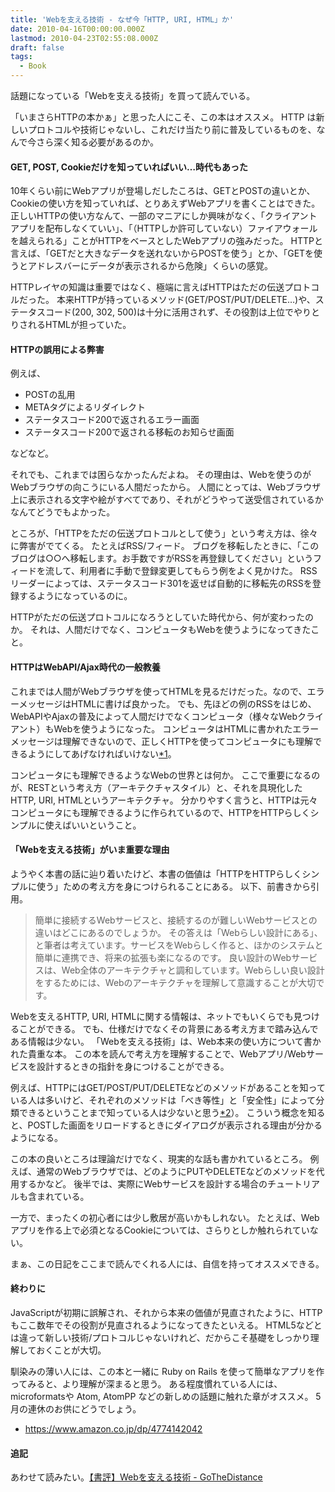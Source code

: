 ```yaml
---
title: 'Webを支える技術 - なぜ今「HTTP, URI, HTML」か'
date: 2010-04-16T00:00:00.000Z
lastmod: 2010-04-23T02:55:08.000Z
draft: false
tags:
  - Book
---
```


話題になっている「Webを支える技術」を買って読んでいる。

「いまさらHTTPの本かぁ」と思った人にこそ、この本はオススメ。 HTTP は新しいプロトコルや技術じゃないし、これだけ当たり前に普及しているものを、なんで今さら深く知る必要があるのか。

#### GET, POST, Cookieだけを知っていればいい…時代もあった

10年くらい前にWebアプリが登場しだしたころは、GETとPOSTの違いとか、Cookieの使い方を知っていれば、とりあえずWebアプリを書くことはできた。 正しいHTTPの使い方なんて、一部のマニアにしか興味がなく、「クライアントアプリを配布しなくていい」、「（HTTPしか許可していない）ファイアウォールを越えられる」ことがHTTPをベースとしたWebアプリの強みだった。 HTTPと言えば、「GETだと大きなデータを送れないからPOSTを使う」とか、「GETを使うとアドレスバーにデータが表示されるから危険」くらいの感覚。

HTTPレイヤの知識は重要ではなく、極端に言えばHTTPはただの伝送プロトコルだった。 本来HTTPが持っているメソッド(GET/POST/PUT/DELETE…)や、ステータスコード(200, 302, 500)は十分に活用されず、その役割は上位でやりとりされるHTMLが担っていた。

#### HTTPの誤用による弊害

例えば、

* POSTの乱用
* METAタグによるリダイレクト
* ステータスコード200で返されるエラー画面
* ステータスコード200で返される移転のお知らせ画面

などなど。

それでも、これまでは困らなかったんだよね。 その理由は、Webを使うのがWebブラウザの向こうにいる人間だったから。 人間にとっては、Webブラウザ上に表示される文字や絵がすべてであり、それがどうやって送受信されているかなんてどうでもよかった。

ところが、「HTTPをただの伝送プロトコルとして使う」という考え方は、徐々に弊害がでてくる。 たとえばRSS/フィード。 ブログを移転したときに、「このブログは○○へ移転します。お手数ですがRSSを再登録してください」というフィードを流して、利用者に手動で登録変更してもらう例をよく見かけた。 RSSリーダーによっては、ステータスコード301を返せば自動的に移転先のRSSを登録するようになっているのに。

HTTPがただの伝送プロトコルになろうとしていた時代から、何が変わったのか。 それは、人間だけでなく、コンピュータもWebを使うようになってきたこと。

#### HTTPはWebAPI/Ajax時代の一般教養

これまでは人間がWebブラウザを使ってHTMLを見るだけだった。なので、エラーメッセージはHTMLに書けば良かった。 でも、先ほどの例のRSSをはじめ、WebAPIやAjaxの普及によって人間だけでなくコンピュータ（様々なWebクライアント）もWebを使うようになった。 コンピュータはHTMLに書かれたエラーメッセージは理解できないので、正しくHTTPを使ってコンピュータにも理解できるようにしてあげなければいけない[\*1](# "HTTPをただの伝送プロトコルとして使って、上位のXMLにエラーメッセージを含めるSOAPもあるけど、ここでは割愛。Webを支える技術ではSOAP vs RESTについても触れられている")。

コンピュータにも理解できるようなWebの世界とは何か。 ここで重要になるのが、RESTという考え方（アーキテクチャスタイル）と、それを具現化したHTTP, URI, HTMLというアーキテクチャ。 分かりやすく言うと、HTTPは元々コンピュータにも理解できるように作られているので、HTTPをHTTPらしくシンプルに使えばいいということ。

#### 「Webを支える技術」がいま重要な理由

ようやく本書の話に辿り着いたけど、本書の価値は「HTTPをHTTPらしくシンプルに使う」ための考え方を身につけられることにある。 以下、前書きから引用。

> 簡単に接続するWebサービスと、接続するのが難しいWebサービスとの違いはどこにあるのでしょうか。 その答えは「Webらしい設計にある」、と筆者は考えています。サービスをWebらしく作ると、ほかのシステムと簡単に連携でき、将来の拡張も楽になるのです。 良い設計のWebサービスは、Web全体のアーキテクチャと調和しています。Webらしい良い設計をするためには、Webのアーキテクチャを理解して意識することが大切です。

Webを支えるHTTP, URI, HTMLに関する情報は、ネットでもいくらでも見つけることができる。 でも、仕様だけでなくその背景にある考え方まで踏み込んである情報は少ない。 「Webを支える技術」は、Web本来の使い方について書かれた貴重な本。 この本を読んで考え方を理解することで、Webアプリ/Webサービスを設計するときの指針を身につけることができる。

例えば、HTTPにはGET/POST/PUT/DELETEなどのメソッドがあることを知っている人は多いけど、それぞれのメソッドは「べき等性」と「安全性」によって分類できるということまで知っている人は少ないと思う[\*2](# "僕もこの本の元となったWEB+DB PRESSの連載を読むまでは、GETは何度繰り返しても安全だけどPOSTはそうじゃないという程度の認識だった")）。 こういう概念を知ると、POSTした画面をリロードするときにダイアログが表示される理由が分かるようになる。

この本の良いところは理論だけでなく、現実的な話も書かれているところ。 例えば、通常のWebブラウザでは、どのようにPUTやDELETEなどのメソッドを代用するかなど。 後半では、実際にWebサービスを設計する場合のチュートリアルも含まれている。

一方で、まったくの初心者には少し敷居が高いかもしれない。 たとえば、Webアプリを作る上で必須となるCookieについては、さらりとしか触れられていない。

まぁ、この日記をここまで読んでくれる人には、自信を持ってオススメできる。

#### 終わりに

JavaScriptが初期に誤解され、それから本来の価値が見直されたように、HTTPもここ数年でその役割が見直されるようになってきたといえる。 HTML5などとは違って新しい技術/プロトコルじゃないけれど、だからこそ基礎をしっかり理解しておくことが大切。

馴染みの薄い人には、この本と一緒に Ruby on Rails を使って簡単なアプリを作ってみると、より理解が深まると思う。 ある程度慣れている人には、microformatsや Atom, AtomPP などの新しめの話題に触れた章がオススメ。 5月の連休のお供にどうでしょう。

* <https://www.amazon.co.jp/dp/4774142042>

#### 追記

あわせて読みたい。[【書評】Webを支える技術 - GoTheDistance](http://d.hatena.ne.jp/gothedistance/20100421/1271823157)
